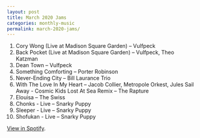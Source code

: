 ```yaml
---
layout: post
title: March 2020 Jams
categories: monthly-music
permalink: march-2020-jams/
---
```


1. Cory Wong (Live at Madison Square Garden) – Vulfpeck
2. Back Pocket (Live at Madison Square Garden) – Vulfpeck, Theo Katzman
3. Dean Town – Vulfpeck
4. Something Comforting – Porter Robinson
5. Never-Ending City – Bill Laurance Trio
6. With The Love In My Heart – Jacob Collier, Metropole Orkest, Jules  Sail Away - Cosmic Kids Lost At Sea Remix – The Rapture
7. Elouisa – The Swiss
8. Chonks - Live – Snarky Puppy
9. Sleeper - Live – Snarky Puppy
10. Shofukan - Live – Snarky Puppy

[View in Spotify][spotify].  

[spotify]: https://open.spotify.com/playlist/7m5OM7NQIes253iW8DD7k2?si=D-yvo8CGTmOFcTTUEXFHkA